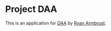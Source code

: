 # Project DAA

This is an application for
[*DAA*](http://.com/) 
by [Ryan Armbrust](http://armbrusting.com/).
